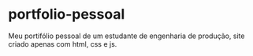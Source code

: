 # portfolio-pessoal
Meu portifólio pessoal de um estudante de engenharia de produção, site criado apenas com html, css e js.
